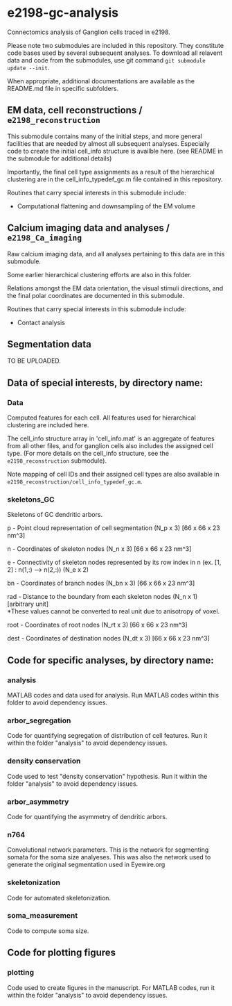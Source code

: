 # e2198-gc-analysis
Connectomics analysis of Ganglion cells traced in e2198.

Please note two submodules are included in this repository. They constitute code bases
used by several subsequent analyses. To download all relavent data and code from the submodules,
use git command `git submodule update --init`.

When appropriate, additional documentations are available as the README.md file in specific subfolders.


## EM data, cell reconstructions / `e2198_reconstruction`
This submodule contains many of the initial steps, and more general facilities that are needed by almost all subsequent analyses. Especially code to create the initial cell_info structure is availble here. (see README in the submodule for additional details)

Importantly, the final cell type assignments as a result of the hierarchical clustering are in the cell_info_typedef_gc.m file contained in this repository.

Routines that carry special interests in this submodule include:
* Computational flattening and downsampling of the EM volume


## Calcium imaging data and analyses / `e2198_Ca_imaging`

Raw calcium imaging data, and all analyses pertaining to this data are in this submodule.

Some earlier hierarchical clustering efforts are also in this folder.

Relations amongst the EM data orientation, the visual stimuli directions, and the final polar coordinates are documented in this submodule.

Routines that carry special interests in this submodule include:
* Contact analysis


## Segmentation data
TO BE UPLOADED.


## Data of special interests, by directory name:

### Data
Computed features for each cell. All features used for hierarchical clustering are included here.

The cell_info structure array in 'cell_info.mat' is an aggregate of features from all
 other files, and for ganglion cells also includes the assigned cell type. (For more
 details on the cell_info structure, see the `e2198_reconstruction` submodule).

Note mapping of cell IDs and their assigned cell types are also available in `e2198_reconstruction/cell_info_typedef_gc.m`. 

### skeletons_GC
Skeletons of GC dendritic arbors.

p - Point cloud representation of cell segmentation (N_p x 3) [66 x 66 x 23 nm^3]

n - Coordinates of skeleton nodes (N_n x 3) [66 x 66 x 23 nm^3]

e - Connectivity of skeleton nodes represented by its row index in n (ex. [1, 2] : n(1,:) --> n(2,:)) (N_e x 2) 

bn - Coordinates of branch nodes (N_bn x 3) [66 x 66 x 23 nm^3]

rad - Distance to the boundary from each skeleton nodes (N_n x 1) [arbitrary unit]  
*These values cannot be converted to real unit due to anisotropy of voxel.

root - Coordinates of root nodes (N_rt x 3) [66 x 66 x 23 nm^3]

dest - Coordinates of destination nodes (N_dt x 3) [66 x 66 x 23 nm^3]


## Code for specific analyses, by directory name:

### analysis
MATLAB codes and data used for analysis. Run MATLAB codes within this folder to avoid dependency issues.

### arbor_segregation
Code for quantifying segregation of distribution of cell features. Run it within the folder "analysis" to avoid dependency issues.

### density conservation
Code used to test "density conservation" hypothesis. Run it within the folder "analysis" to avoid dependency issues.

### arbor_asymmetry
Code for quantifying the asymmetry of dendritic arbors.

### n764
Convolutional network parameters. This is the network for segmenting somata for the soma size analyeses.
This was also the network used to generate the original segmentation used in Eyewire.org

### skeletonization	
Code for automated skeletonization.

### soma_measurement
Code to compute soma size.


## Code for plotting figures

### plotting
Code used to create figures in the manuscript. For MATLAB codes, run it within the folder "analysis" to avoid dependency issues.
